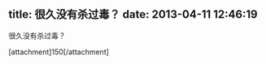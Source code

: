 title: 很久没有杀过毒？
date: 2013-04-11 12:46:19
---

<p>
	很久没有杀过毒？
</p>
<p>
	[attachment]150[/attachment]
</p>